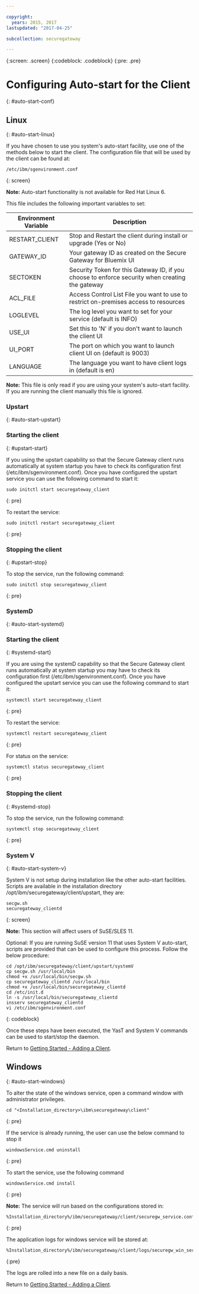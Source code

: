 ```yaml
---

copyright:
  years: 2015, 2017
lastupdated: "2017-04-25"

subcollection: securegateway

---
```

{:screen: .screen}
{:codeblock: .codeblock}
{:pre: .pre}

# Configuring Auto-start for the Client
{: #auto-start-conf}

## Linux
{: #auto-start-linux}

If you have chosen to use you system's auto-start facility, use one of the methods below to start the client.  The configuration file that will be used by the client can be found at:

```
/etc/ibm/sgenvironment.conf
```
{: screen}

<b>Note:</b> Auto-start functionality is not available for Red Hat Linux 6.

This file includes the following important variables to set:

| Environment Variable | Description       |
| ------------- | ----------- |
| RESTART_CLIENT | Stop and Restart the client during install or upgrade (Yes or No) |
| GATEWAY_ID | Your gateway ID as created on the Secure Gateway for Bluemix UI |
| SECTOKEN | Security Token for this Gateway ID, if you choose to enforce security when creating the gateway |
| ACL_FILE | Access Control List File you want to use to restrict on-premises access to resources |
| LOGLEVEL | The log level you want to set for your service (default is INFO) |
| USE_UI   | Set this to 'N' if you don't want to launch the client UI |
| UI_PORT  | The port on which you want to launch client UI on (default is 9003) |
| LANGUAGE | The language you want to have client logs in (default is en) |

<b>Note:</b> This file is only read if you are using your system's auto-start facility.  If you are running the client manually this file is ignored.

### Upstart
{: #auto-start-upstart}

### Starting the client
{: #upstart-start}

If you using the upstart capability so that the Secure Gateway client runs automatically at system startup you have to check its configuration first (/etc/ibm/sgenvironment.conf).  Once you have configured the upstart service you can use the following command to start it:

```
sudo initctl start securegateway_client
```
{: pre}

To restart the service:

```
sudo initctl restart securegateway_client
```
{: pre}

### Stopping the client
{: #upstart-stop}

To stop the service, run the following command:

```
sudo initctl stop securegateway_client
```
{: pre}

### SystemD
{: #auto-start-systemd}


### Starting the client
{: #systemd-start}

If you are using the systemD capability so that the Secure Gateway client runs automatically at system startup you may have to check its configuration first (/etc/ibm/sgenvironment.conf).  Once you have configured the upstart service you can use the following command to start it:

```
systemctl start securegateway_client
```
{: pre}

To restart the service:

```
systemctl restart securegateway_client
```
{: pre}

For status on the service:

```
systemctl status securegateway_client
```
{: pre}

### Stopping the client
{: #systemd-stop}

To stop the service, run the following command:

```
systemctl stop securegateway_client
```
{: pre}

### System V
{: #auto-start-system-v}

System V is not setup during installation like the other auto-start facilities. Scripts are available in the installation directory /opt/ibm/securegateway/client/upstart, they are:

```
secgw.sh
securegateway_clientd
```
{: screen}

<b>Note:</b> This section will affect users of SuSE/SLES 11.

Optional: If you are running SuSE version 11 that uses System V auto-start, scripts are provided that can be used to configure this process. Follow the below procedure:

```
cd /opt/ibm/securegateway/client/upstart/systemV
cp secgw.sh /usr/local/bin
chmod +x /usr/local/bin/secgw.sh
cp securegateway_clientd /usr/local/bin
chmod +x /usr/local/bin/securegateway_clientd
cd /etc/init.d
ln -s /usr/local/bin/securegateway_clientd
insserv securegateway_clientd
vi /etc/ibm/sgenvironment.conf
```
{: codeblock}

Once these steps have been executed, the YasT and System V commands can be used to start/stop the daemon.

Return to [Getting Started - Adding a Client](/docs/services/SecureGateway?topic=securegateway-add-client).

## Windows
{: #auto-start-windows}

To alter the state of the windows service, open a command window with administrator privileges.

```
cd "<Installation_directory>\ibm\securegateway\client"
```
{: pre}

If the service is already running, the user can use the below command to stop it

```
windowsService.cmd uninstall
```
{: pre}

To start the service, use the following command

```
windowsService.cmd install
```
{: pre}

<b>Note:</b> The service will run based on the configurations stored in:

```
%Installation_directory%/ibm/securegateway/client/securegw_service.config
```
{: pre}

The application logs for windows service will be stored at:

```
%Installation_directory%/ibm/securegateway/client/logs/securegw_win_service.log
```
{:pre}

 The logs are rolled into a new file on a daily basis.

Return to [Getting Started - Adding a Client](/docs/services/SecureGateway?topic=securegateway-add-client).
